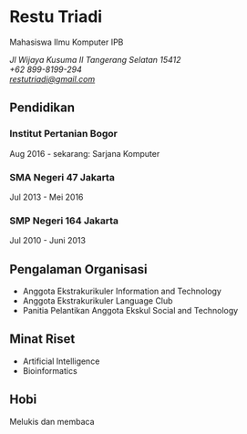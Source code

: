 # Restu Triadi

Mahasiswa Ilmu Komputer IPB

*Jl Wijaya Kusuma II Tangerang Selatan 15412*\
*+62 899-8199-294*\
*restutriadi@gmail.com*

## Pendidikan

### Institut Pertanian Bogor
Aug 2016 - sekarang: Sarjana Komputer

### SMA Negeri 47 Jakarta
Jul 2013 - Mei 2016

### SMP Negeri 164 Jakarta
Jul 2010 - Juni 2013

## Pengalaman Organisasi

- Anggota Ekstrakurikuler Information and Technology
- Anggota Ekstrakurikuler Language Club
- Panitia Pelantikan Anggota Ekskul Social and Technology

## Minat Riset

- Artificial Intelligence
- Bioinformatics

## Hobi

Melukis dan membaca
